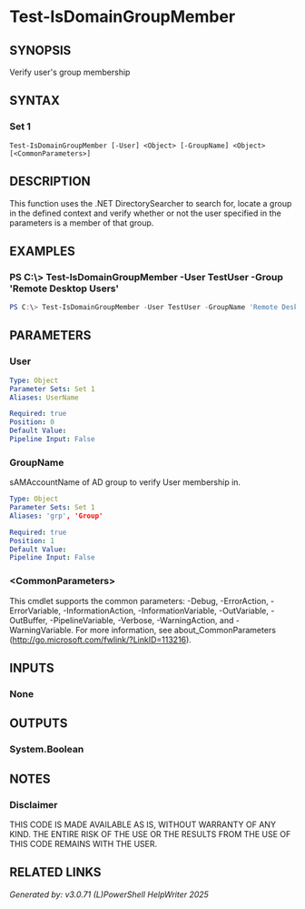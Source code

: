 ﻿# Test-IsDomainGroupMember

## SYNOPSIS
Verify user's group membership

## SYNTAX

### Set 1
```
Test-IsDomainGroupMember [-User] <Object> [-GroupName] <Object> [<CommonParameters>]
```

## DESCRIPTION
This function uses the .NET DirectorySearcher to search for, locate a group in the defined context and verify whether or not the user specified in the parameters is a member of that group.

## EXAMPLES

### PS C:\\\> Test-IsDomainGroupMember -User TestUser -Group 'Remote Desktop Users'

```powershell
PS C:\> Test-IsDomainGroupMember -User TestUser -GroupName 'Remote Desktop Users'
```

## PARAMETERS

### User


```yaml
Type: Object
Parameter Sets: Set 1
Aliases: UserName

Required: true
Position: 0
Default Value: 
Pipeline Input: False
```

### GroupName
sAMAccountName of AD group to verify User membership in.

```yaml
Type: Object
Parameter Sets: Set 1
Aliases: 'grp', 'Group'

Required: true
Position: 1
Default Value: 
Pipeline Input: False
```

### \<CommonParameters\>
This cmdlet supports the common parameters: -Debug, -ErrorAction, -ErrorVariable, -InformationAction, -InformationVariable, -OutVariable, -OutBuffer, -PipelineVariable, -Verbose, -WarningAction, and -WarningVariable. For more information, see about_CommonParameters (http://go.microsoft.com/fwlink/?LinkID=113216).

## INPUTS

### None


## OUTPUTS

### System.Boolean


## NOTES

### Disclaimer
THIS CODE IS MADE AVAILABLE AS IS, WITHOUT WARRANTY OF ANY KIND.  THE ENTIRE RISK OF THE USE OR THE RESULTS FROM THE USE OF THIS CODE REMAINS WITH THE USER.

## RELATED LINKS


*Generated by: v3.0.71 (L)PowerShell HelpWriter 2025*
